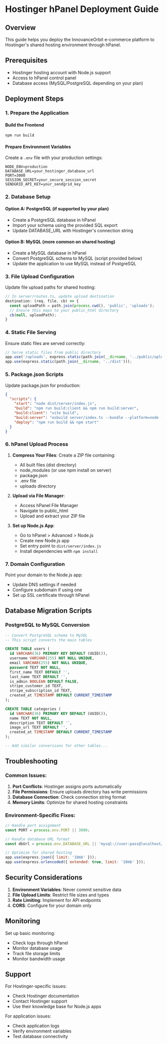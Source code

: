 # Hostinger hPanel Deployment Guide

## Overview
This guide helps you deploy the InnovanceOrbit e-commerce platform to Hostinger's shared hosting environment through hPanel.

## Prerequisites
- Hostinger hosting account with Node.js support
- Access to hPanel control panel
- Database access (MySQL/PostgreSQL depending on your plan)

## Deployment Steps

### 1. Prepare the Application

#### Build the Frontend
```bash
npm run build
```

#### Prepare Environment Variables
Create a `.env` file with your production settings:
```
NODE_ENV=production
DATABASE_URL=your_hostinger_database_url
PORT=3000
SESSION_SECRET=your_secure_session_secret
SENDGRID_API_KEY=your_sendgrid_key
```

### 2. Database Setup

#### Option A: PostgreSQL (if supported by your plan)
- Create a PostgreSQL database in hPanel
- Import your schema using the provided SQL export
- Update DATABASE_URL with Hostinger's connection string

#### Option B: MySQL (more common on shared hosting)
- Create a MySQL database in hPanel
- Convert PostgreSQL schema to MySQL (script provided below)
- Update the application to use MySQL instead of PostgreSQL

### 3. File Upload Configuration

Update file upload paths for shared hosting:
```javascript
// In server/routes.ts, update upload destination
destination: (req, file, cb) => {
  const uploadPath = path.join(process.cwd(), 'public', 'uploads');
  // Ensure this maps to your public_html directory
  cb(null, uploadPath);
}
```

### 4. Static File Serving

Ensure static files are served correctly:
```javascript
// Serve static files from public directory
app.use('/uploads', express.static(path.join(__dirname, '../public/uploads')));
app.use(express.static(path.join(__dirname, '../dist')));
```

### 5. Package.json Scripts

Update package.json for production:
```json
{
  "scripts": {
    "start": "node dist/server/index.js",
    "build": "npm run build:client && npm run build:server",
    "build:client": "vite build",
    "build:server": "esbuild server/index.ts --bundle --platform=node --outfile=dist/server/index.js --external:pg-native",
    "deploy": "npm run build && npm start"
  }
}
```

### 6. hPanel Upload Process

1. **Compress Your Files**: Create a ZIP file containing:
   - All built files (dist directory)
   - node_modules (or use npm install on server)
   - package.json
   - .env file
   - uploads directory

2. **Upload via File Manager**:
   - Access hPanel File Manager
   - Navigate to public_html
   - Upload and extract your ZIP file

3. **Set up Node.js App**:
   - Go to hPanel > Advanced > Node.js
   - Create new Node.js app
   - Set entry point to `dist/server/index.js`
   - Install dependencies with `npm install`

### 7. Domain Configuration

Point your domain to the Node.js app:
- Update DNS settings if needed
- Configure subdomain if using one
- Set up SSL certificate through hPanel

## Database Migration Scripts

### PostgreSQL to MySQL Conversion
```sql
-- Convert PostgreSQL schema to MySQL
-- This script converts the main tables

CREATE TABLE users (
  id VARCHAR(36) PRIMARY KEY DEFAULT (UUID()),
  username VARCHAR(255) NOT NULL UNIQUE,
  email VARCHAR(255) NOT NULL UNIQUE,
  password TEXT NOT NULL,
  first_name TEXT DEFAULT '',
  last_name TEXT DEFAULT '',
  is_admin BOOLEAN DEFAULT FALSE,
  stripe_customer_id TEXT,
  stripe_subscription_id TEXT,
  created_at TIMESTAMP DEFAULT CURRENT_TIMESTAMP
);

CREATE TABLE categories (
  id VARCHAR(36) PRIMARY KEY DEFAULT (UUID()),
  name TEXT NOT NULL,
  description TEXT DEFAULT '',
  image_url TEXT DEFAULT '',
  created_at TIMESTAMP DEFAULT CURRENT_TIMESTAMP
);

-- Add similar conversions for other tables...
```

## Troubleshooting

### Common Issues:

1. **Port Conflicts**: Hostinger assigns ports automatically
2. **File Permissions**: Ensure uploads directory has write permissions
3. **Database Connection**: Check connection string format
4. **Memory Limits**: Optimize for shared hosting constraints

### Environment-Specific Fixes:

```javascript
// Handle port assignment
const PORT = process.env.PORT || 3000;

// Handle database URL format
const dbUrl = process.env.DATABASE_URL || 'mysql://user:pass@localhost/db';

// Optimize for shared hosting
app.use(express.json({ limit: '10mb' }));
app.use(express.urlencoded({ extended: true, limit: '10mb' }));
```

## Security Considerations

1. **Environment Variables**: Never commit sensitive data
2. **File Upload Limits**: Restrict file sizes and types
3. **Rate Limiting**: Implement for API endpoints
4. **CORS**: Configure for your domain only

## Monitoring

Set up basic monitoring:
- Check logs through hPanel
- Monitor database usage
- Track file storage limits
- Monitor bandwidth usage

## Support

For Hostinger-specific issues:
- Check Hostinger documentation
- Contact Hostinger support
- Use their knowledge base for Node.js apps

For application issues:
- Check application logs
- Verify environment variables
- Test database connectivity